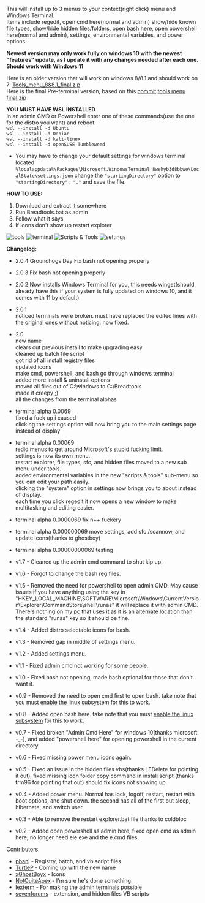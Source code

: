 This will install up to 3 menus to your context(right click) menu and Windows Terminal.  
Items include regedit, open cmd here(normal and admin) show/hide known file types, show/hide hidden files/folders, open bash here, open powershell here(normal and admin), settings, environmental variables, and power options.


**Newest version may only work fully on windows 10 with the newest "features" update, as I update it with any changes needed after each one. Should work with Windows 11**  

Here is an older version that will work on windows 8/8.1 and should work on 7: [Tools_menu_8&8.1_final.zip](https://github.com/pbanj/tools-menu/blob/master/Tools_Menu_8%268.1_final.zip)  
Here is the final Pre-terminal version, based on this [commit](https://github.com/pbanj/tools-menu/commit/465fc305d9d5842e294f1111b449ea1c0d6a9841) [tools menu final.zip](https://github.com/pbanj/tools-menu/blob/master/tools%20menu%20final.zip)  


**YOU MUST HAVE WSL INSTALLED**  
In an admin CMD or Powershell enter one of these commands(use the one for the distro you want) and reboot.    
`wsl --install -d Ubuntu`  
`wsl --install -d Debian`    
`wsl --install -d kali-linux`  
`wsl --install -d openSUSE-Tumbleweed`  



- You may have to change your default settings for windows terminal located `%localappdata%\Packages\Microsoft.WindowsTerminal_8wekyb3d8bbwe\LocalState\settings.json`
change the `"startingDirectory"` option to `"startingDirectory": "."` and save the file.  



**HOW TO USE:**
1. Download and extract it somewhere
2. Run Breadtools.bat as admin
3. Follow what it says
4. If icons don't show up restart explorer

![tools](https://user-images.githubusercontent.com/17306233/217143500-894d1eeb-35d9-499b-b2bd-506ddd8fd8f2.png) 
![terminal](https://user-images.githubusercontent.com/17306233/217143553-37c5ab74-6575-400e-be0f-bb09439d0a87.png)
![Scripts & Tools](https://user-images.githubusercontent.com/17306233/217143596-266e5a3e-3697-44a3-80f2-aed7fb902e9d.png)
![settings](https://user-images.githubusercontent.com/17306233/217143455-f4173807-e14a-4ce7-9a55-df373ff9347c.png)  


**Changelog:**  

- 2.0.4 Groundhogs Day
Fix bash not opening properly 

- 2.0.3
Fix bash not opening properly 

- 2.0.2
Now installs Windows Terminal for you, this needs winget(should already have this if your system is fully updated on windows 10, and it comes with 11 by default)

- 2.0.1  
noticed terminals were broken. must have replaced the edited lines with the original ones without noticing. now fixed.

- 2.0   
new name  
clears out previous install to make upgrading easy  
cleaned up batch file script  
got rid of all install registry files  
updated icons  
make cmd, powershell, and bash go through windows terminal  
added more install & uninstall options  
moved all files out of C:\windows to C:\Breadtools  
made it creepy ;)  
all the changes from the terminal alphas  

- terminal alpha 0.0069  
fixed a fuck up i caused   
clicking the settings option will now bring you to the main settings page instead of display   

- terminal alpha 0.00069   
redid menus to get around Microsoft's stupid fucking limit.  
settings is now its own menu.  
restart explorer, file types, sfc, and hidden files moved to a new sub menu under tools.  
added environmental variables in the new "scripts & tools" sub-menu so you can edit your path easily.  
clicking the "system" option in settings now brings you to about instead of display.  
each time you click regedit it now opens a new window to make multitasking and editing easier.    

- terminal alpha 0.0000069 fix n++ fuckery
   
- terminal alpha 0.000000069 move settings, add sfc /scannow, and update icons(thanks to ghostboy)  

- terminal alpha 0.00000000069 testing  

- v1.7 - Cleaned up the admin cmd command to shut kip up.

- v1.6 - Forgot to change the bash reg files.

- v1.5 - Removed the need for powershell to open admin CMD. May cause issues if you have anything using the key in "HKEY_LOCAL_MACHINE\SOFTWARE\Microsoft\Windows\CurrentVersion\Explorer\CommandStore\shell\runas" it will replace it with admin CMD. There's nothing on my pc that uses it as it is an alternate location than the standard "runas" key so it should be fine.

- v1.4 - Added distro selectable icons for bash.

- v1.3 - Removed gap in middle of settings menu.

- v1.2 - Added settings menu.

- v1.1 - Fixed admin cmd not working for some people.

- v1.0 - Fixed bash not opening, made bash optional for those that don't want it.

- v0.9 - Removed the need to open cmd first to open bash. take note that you must [enable the linux subsystem](https://msdn.microsoft.com/en-us/commandline/wsl/install_guide) for this to work.

- v0.8 - Added open bash here. take note that you must [enable the linux subsystem](https://msdn.microsoft.com/en-us/commandline/wsl/install_guide) for this to work.

- v0.7 - Fixed broken "Admin Cmd Here" for windows 10(thanks microsoft -_-), and added  "powershell here" for opening powershell in the current directory.

- v0.6 - Fixed missing power menu icons again.

- v0.5 - Fixed an issue in the hidden files vbs(thanks LEDelete for pointing it out), fixed missing icon folder copy command in install script (thanks trm96 for pointing that out) should fix icons not showing up.

- v0.4 - Added power menu. Normal has lock, logoff, restart, restart with boot options, and shut down. the second has all of the first but sleep, hibernate, and switch user.

- v0.3 - Able to remove the restart explorer.bat file thanks to coldbloc

- v0.2 - Added open powershell as admin here, fixed open cmd as admin here, no longer need ele.exe and the e.cmd files.



Contributors  
- [pbanj](https://github.com/pbanj) - Registry, batch, and vb script files
- [TurtleP](https://github.com/TurtleP) - Coming up with the new name  
- [xGhostBoyx](https://github.com/xGhostBoyx) - Icons  
- [NotQuiteApex](https://github.com/NotQuiteApex) - I'm sure he's done something  
- [lexterm](https://github.com/lextm/windowsterminal-shell) - For making the admin terminals possible  
- [sevenforums](https://sevenforums.com) - extension, and hidden files VB scripts
